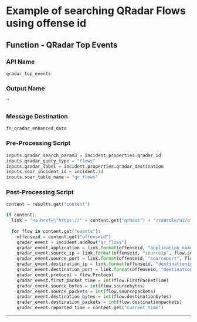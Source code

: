 <!--
    DO NOT MANUALLY EDIT THIS FILE
    THIS FILE IS AUTOMATICALLY GENERATED WITH resilient-sdk codegen
-->

# Example of searching QRadar Flows using offense id

## Function - QRadar Top Events

### API Name
`qradar_top_events`

### Output Name
``

### Message Destination
`fn_qradar_enhanced_data`

### Pre-Processing Script
```python
inputs.qradar_search_param3 = incident.properties.qradar_id
inputs.qradar_query_type = "flows"
inputs.qradar_label = incident.properties.qradar_destination
inputs.soar_incident_id = incident.id
inputs.soar_table_name = "qr_flows"
```

### Post-Processing Script
```python
content = results.get("content")

if content:
  link = "<a href=\"https://" + content.get("qrhost") + "/console/ui/offenses/{0}/flows?filter={1}%3B%3D%3B%3B{2}&page=1&pagesize=10\" target=\"_blank\">{3}</a>"
  
  for flow in content.get("events"):
    offenseid = content.get("offenseid")
    qradar_event = incident.addRow("qr_flows")
    qradar_event.application = link.format(offenseid, "application_name", flow.Application, flow.Application)
    qradar_event.source_ip = link.format(offenseid, "sourceip", flow.sourceip, flow.sourceip)
    qradar_event.source_port = link.format(offenseid, "sourceport", flow.sourceport, flow.sourceport)
    qradar_event.destination_ip = link.format(offenseid, "destinationip", flow.destinationip, flow.destinationip)
    qradar_event.destination_port = link.format(offenseid, "destinationport", flow.destinationport, flow.destinationport)
    qradar_event.protocol = flow.Protocol
    qradar_event.first_packet_time = int(flow.FirstPacketTime)
    qradar_event.source_bytes = int(flow.sourcebytes)
    qradar_event.source_packets = int(flow.sourcepackets)
    qradar_event.destination_bytes = int(flow.destinationbytes)
    qradar_event.destination_packets = int(flow.destinationpackets)
    qradar_event.reported_time = content.get("current_time")
```

---

